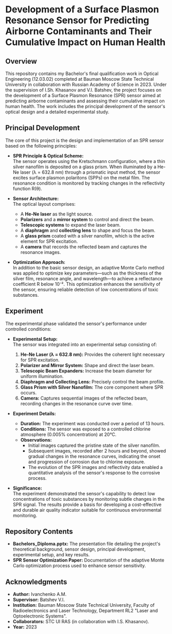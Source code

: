 # Development of a Surface Plasmon Resonance Sensor for Predicting Airborne Contaminants and Their Cumulative Impact on Human Health

## Overview
This repository contains my Bachelor's final qualification work in Optical Engineering (12.03.02) completed at Bauman Moscow State Technical University in collaboration with Russian Academy of Science in 2023. Under the supervision of I.Sh. Khasanov and V.I. Batshev, the project focuses on the development of a Surface Plasmon Resonance (SPR) sensor aimed at predicting airborne contaminants and assessing their cumulative impact on human health. The work includes the principal development of the sensor's optical design and a detailed experimental study.

## Principal Development
The core of this project is the design and implementation of an SPR sensor based on the following principles:

- **SPR Principle & Optical Scheme:**  
  The sensor operates using the Kretschmann configuration, where a thin silver nanofilm is deposited on a glass prism. When illuminated by a He-Ne laser (λ = 632.8 nm) through a prismatic input method, the sensor excites surface plasmon polaritons (SPPs) on the metal film. The resonance condition is monitored by tracking changes in the reflectivity function R(θ).

- **Sensor Architecture:**  
  The optical layout comprises:
  - A **He-Ne laser** as the light source.
  - **Polarizers** and a **mirror system** to control and direct the beam.
  - **Telescopic systems** to expand the laser beam.
  - A **diaphragm** and **collecting lens** to shape and focus the beam.
  - A **glass prism** coated with a silver nanofilm, which is the active element for SPR excitation.
  - A **camera** that records the reflected beam and captures the resonance images.

- **Optimization Approach:**  
  In addition to the basic sensor design, an adaptive Monte Carlo method was applied to optimize key parameters—such as the thickness of the silver film, resonance angle, and wavelength—to achieve a reflectance coefficient R below 10⁻². This optimization enhances the sensitivity of the sensor, ensuring reliable detection of low concentrations of toxic substances.

## Experiment
The experimental phase validated the sensor's performance under controlled conditions:

- **Experimental Setup:**  
  The sensor was integrated into an experimental setup consisting of:
  1. **He-Ne Laser (λ = 632.8 nm):** Provides the coherent light necessary for SPR excitation.
  2. **Polarizer and Mirror System:** Shape and direct the laser beam.
  3. **Telescopic Beam Expanders:** Increase the beam diameter for uniform illumination.
  4. **Diaphragm and Collecting Lens:** Precisely control the beam profile.
  5. **Glass Prism with Silver Nanofilm:** The core component where SPR occurs.
  6. **Camera:** Captures sequential images of the reflected beam, recording changes in the resonance curve over time.

- **Experiment Details:**  
  - **Duration:** The experiment was conducted over a period of 13 hours.
  - **Conditions:** The sensor was exposed to a controlled chlorine atmosphere (0.005% concentration) at 20°C.
  - **Observations:**  
    - Initial images captured the pristine state of the silver nanofilm.
    - Subsequent images, recorded after 2 hours and beyond, showed gradual changes in the resonance curves, indicating the onset and progression of corrosion due to chlorine exposure.
    - The evolution of the SPR images and reflectivity data enabled a quantitative analysis of the sensor's response to the corrosive process.
    
- **Significance:**  
  The experiment demonstrated the sensor's capability to detect low concentrations of toxic substances by monitoring subtle changes in the SPR signal. The results provide a basis for developing a cost-effective and durable air quality indicator suitable for continuous environmental monitoring.

## Repository Contents
- **Bachelors_Diploma.pptx:** The presentation file detailing the project's theoretical background, sensor design, principal development, experimental setup, and key results.
- **SPR Sensor Optimization Paper:** Documentation of the adaptive Monte Carlo optimization process used to enhance sensor sensitivity.

## Acknowledgments
- **Author:** Ivanchenko A.M.  
- **Supervisor:** Batshev V.I.  
- **Institution:** Bauman Moscow State Technical University, Faculty of Radioelectronics and Laser Technology, Department RL2 "Laser and Optoelectronic Systems".  
- **Collaborators:** STC UI RAS (in collaboration with I.S. Khasanov).  
- **Year:** 2023
